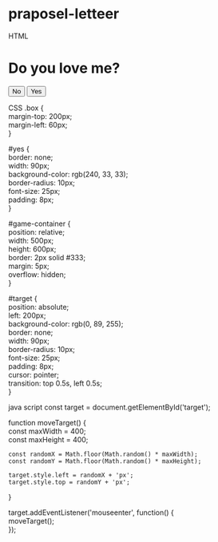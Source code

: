 # praposel-letteer
HTML
<!DOCTYPE html>  
<html lang="en">  

<head>  
    <meta charset="UTF-8">  
    <meta name="viewport" content="width=device-width, initial-scale=1.0">  
    <title>Target Shooting Game</title>  
    <link rel="stylesheet" href="styles.css">  
</head>  

<body>  
    <div id="game-container">  
        <div class="box">  
            <h1>Do you love me?</h1>  
            <button id="target">No</button>  
            <button id="yes">Yes</button>  
        </div>  
    </div>  
    <script src="script.js"></script>  
</body>  

</html>

CSS
.box {  
    margin-top: 200px;  
    margin-left: 60px;  
}  

#yes {  
    border: none;  
    width: 90px;  
    background-color: rgb(240, 33, 33);  
    border-radius: 10px;  
    font-size: 25px;  
    padding: 8px;  
}  

#game-container {  
    position: relative;  
    width: 500px;  
    height: 600px;  
    border: 2px solid #333;  
    margin: 5px;  
    overflow: hidden;  
}  

#target {  
    position: absolute;  
    left: 200px;  
    background-color: rgb(0, 89, 255);  
    border: none;  
    width: 90px;  
    border-radius: 10px;  
    font-size: 25px;  
    padding: 8px;  
    cursor: pointer;  
    transition: top 0.5s, left 0.5s;  
}


java script
const target = document.getElementById('target');  

function moveTarget() {  
    const maxWidth = 400;  
    const maxHeight = 400;  

    const randomX = Math.floor(Math.random() * maxWidth);  
    const randomY = Math.floor(Math.random() * maxHeight);  

    target.style.left = randomX + 'px';  
    target.style.top = randomY + 'px';  
}  

target.addEventListener('mouseenter', function() {  
    moveTarget();  
});
